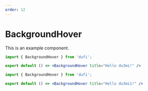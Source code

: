 ```yaml
---
order: 12
---
```

# BackgroundHover

This is an example component.

```jsx
import { BackgroundHover } from 'dufi';

export default () => <BackgroundHover title="Hello du3mi!" />
```


```jsx
import { BackgroundHover } from 'dufi';

export default () => <BackgroundHover title="Hello du3mi1!" />
```
